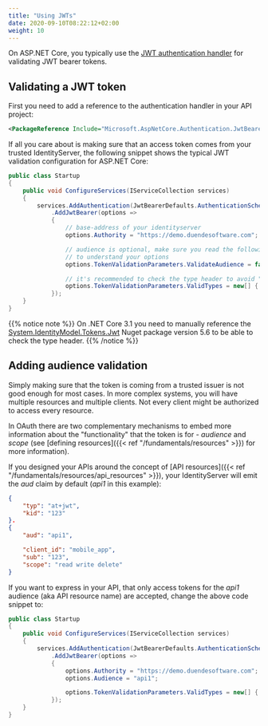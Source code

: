 ```yaml
---
title: "Using JWTs"
date: 2020-09-10T08:22:12+02:00
weight: 10
---
```


On ASP.NET Core, you typically use the [JWT authentication handler](https://www.nuget.org/packages/Microsoft.AspNetCore.Authentication.JwtBearer) for validating JWT bearer tokens.

## Validating a JWT token
First you need to add a reference to the authentication handler in your API project:

```xml
<PackageReference Include="Microsoft.AspNetCore.Authentication.JwtBearer" />
```

If all you care about is making sure that an access token comes from your trusted IdentityServer, the following snippet shows the typical JWT validation configuration for ASP.NET Core:

```cs
public class Startup
{
    public void ConfigureServices(IServiceCollection services)
    {
        services.AddAuthentication(JwtBearerDefaults.AuthenticationScheme)
            .AddJwtBearer(options =>
            {
                // base-address of your identityserver
                options.Authority = "https://demo.duendesoftware.com";

                // audience is optional, make sure you read the following paragraphs
                // to understand your options
                options.TokenValidationParameters.ValidateAudience = false;

                // it's recommended to check the type header to avoid "JWT confusion" attacks
                options.TokenValidationParameters.ValidTypes = new[] { "at+jwt" };
            });
    }
}
```

{{% notice note %}}
On .NET Core 3.1 you need to manually reference the [System.IdentityModel.Tokens.Jwt](https://www.nuget.org/packages/System.IdentityModel.Tokens.Jwt/5.6.0) Nuget package version 5.6 to be able to check the type header.
{{% /notice %}}

## Adding audience validation
Simply making sure that the token is coming from a trusted issuer is not good enough for most cases.
In more complex systems, you will have multiple resources and multiple clients. Not every client might be authorized to access every resource.

In OAuth there are two complementary mechanisms to embed more information about the "functionality" that the token is for - *audience* and *scope* (see [defining resources]({{< ref "/fundamentals/resources" >}}) for more information).

If you designed your APIs around the concept of [API resources]({{< ref "/fundamentals/resources/api_resources" >}}), your IdentityServer will emit the *aud* claim by default (*api1* in this example):

```json
{
    "typ": "at+jwt",
    "kid": "123"
}.
{
    "aud": "api1",

    "client_id": "mobile_app",
    "sub": "123",
    "scope": "read write delete"
}
```

If you want to express in your API, that only access tokens for the *api1* audience (aka API resource name) are accepted, change the above code snippet to:

```cs
public class Startup
{
    public void ConfigureServices(IServiceCollection services)
    {
        services.AddAuthentication(JwtBearerDefaults.AuthenticationScheme)
            .AddJwtBearer(options =>
            {
                options.Authority = "https://demo.duendesoftware.com";
                options.Audience = "api1";

                options.TokenValidationParameters.ValidTypes = new[] { "at+jwt" };
            });
    }
}
```
